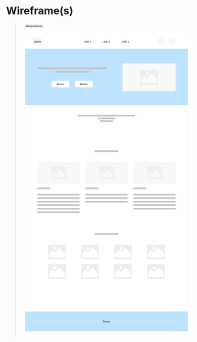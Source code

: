 # Wireframe(s)

> ![wireframe](../public/imgs/wireframe.jpg)

<!-- provide a link to your wireframe documenting on Figma, or wherever it is -->
